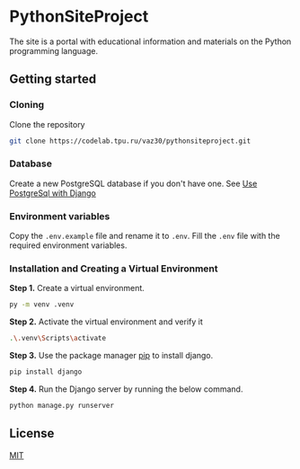 # PythonSiteProject

The site is a portal with educational information and materials on the Python programming language.

## Getting started

### Cloning

Clone the repository

```bash
git clone https://codelab.tpu.ru/vaz30/pythonsiteproject.git
```

### Database

Create a new PostgreSQL database if you don't have one. See [Use PostgreSql with Django](https://tpu.atlassian.net/wiki/spaces/DS/pages/6127618/Use+PostgreSQL+with+Django+Application)

### Environment variables

Copy the `.env.example` file and rename it to `.env`. Fill the `.env` file with the required environment variables.

### Installation and Creating a Virtual Environment

**Step 1.** Create a virtual environment.

```bash
py -m venv .venv
```

**Step 2.** Activate the virtual environment and verify it

```bash
.\.venv\Scripts\activate
```

**Step 3.** Use the package manager [pip](https://pip.pypa.io/en/stable/) to install django.

```bash
pip install django
```

**Step 4.** Run the Django server by running the below command.

```bash
python manage.py runserver
```

## License

[MIT](https://choosealicense.com/licenses/mit/)